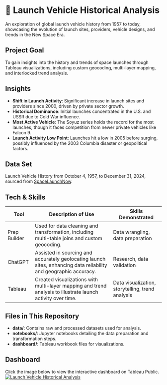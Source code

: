 # 🚀 Launch Vehicle Historical Analysis

An exploration of global launch vehicle history from 1957 to today, showcasing the evolution of launch sites, providers, vehicle designs, and trends in the New Space Era.

## Project Goal
To gain insights into the history and trends of space launches through Tableau visualizations, including custom geocoding, multi-layer mapping, and interlocked trend analysis.

## Insights
- **Shift in Launch Activity**: Significant increase in launch sites and providers since 2000, driven by private sector growth.
- **Historical Dominance**: Initial launches concentrated in the U.S. and USSR due to Cold War influence.
- **Most Active Vehicle**: The Soyuz series holds the record for the most launches, though it faces competition from newer private vehicles like Falcon 9.
- **Launch Activity Low Point**: Launches hit a low in 2005 before surging, possibly influenced by the 2003 Columbia disaster or geopolitical factors.

## Data Set
Launch Vehicle History from October 4, 1957, to December 31, 2024, sourced from [SpaceLaunchNow](https://spacelaunchnow.me).

## Tech & Skills

| Tool         | Description of Use                                                                                                   | Skills Demonstrated                     |
|--------------|----------------------------------------------------------------------------------------------------------------------|-----------------------------------------|
| Prep Builder | Used for data cleaning and transformation, including multi-table joins and custom geocoding.                         | Data wrangling, data preparation       |
| ChatGPT      | Assisted in sourcing and accurately geolocating launch sites, enhancing data reliability and geographic accuracy.    | Research, data validation              |
| Tableau      | Created visualizations with multi-layer mapping and trend analysis to illustrate launch activity over time.          | Data visualization, storytelling, trend analysis |


## Files in This Repository
- **data/**: Contains raw and processed datasets used for analysis.
- **notebooks/**: Jupyter notebooks detailing the data preparation and transformation steps.
- **dashboard/**: Tableau workbook files for visualizations.

## Dashboard
Click the image below to view the interactive dashboard on Tableau Public.
[![Launch Vehicle Historical Analysis](https://public.tableau.com/static/images/La/LaunchVehicleAnalysis/Story1/1_rss.png)](https://public.tableau.com/views/LaunchVehicleAnalysis/Story1?:showVizHome=no&:embed=true)


